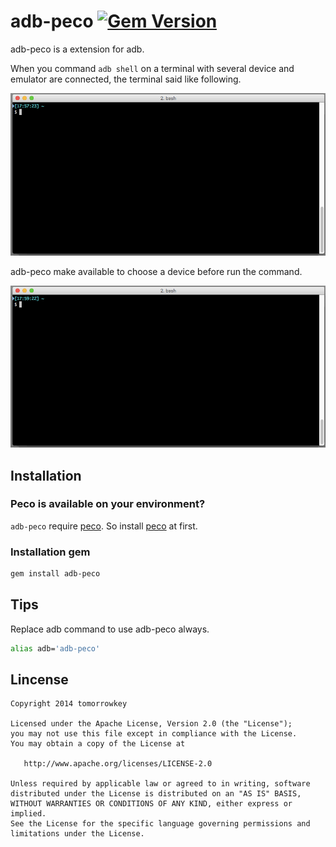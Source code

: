 adb-peco [![Gem Version](https://badge.fury.io/rb/adb-peco.svg)](https://badge.fury.io/rb/adb-peco)
=======

adb-peco is a extension for adb.

When you command `adb shell` on a terminal with several device and emulator are connected, the terminal said like following.

![](static/command-with-adb.gif)

adb-peco make available to choose a device before run the command.

![](static/command-with-adb-peco.gif)

## Installation

### Peco is available on your environment?

`adb-peco` require [peco](https://github.com/peco/peco). So install [peco](https://github.com/peco/peco) at first.

### Installation gem

```bash
gem install adb-peco
```

## Tips

Replace adb command to use adb-peco always.

```bash
alias adb='adb-peco'
```

## Lincense

```
Copyright 2014 tomorrowkey

Licensed under the Apache License, Version 2.0 (the "License");
you may not use this file except in compliance with the License.
You may obtain a copy of the License at

   http://www.apache.org/licenses/LICENSE-2.0

Unless required by applicable law or agreed to in writing, software
distributed under the License is distributed on an "AS IS" BASIS,
WITHOUT WARRANTIES OR CONDITIONS OF ANY KIND, either express or implied.
See the License for the specific language governing permissions and
limitations under the License.
```
